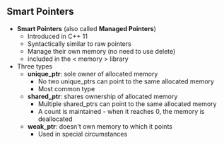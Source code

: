 ## Smart Pointers

* **Smart Pointers** (also called **Managed Pointers**)
    * Introduced in C++ 11
    * Syntactically similar to raw pointers
    * Manage their own memory (no need to use delete)
    * included in the < memory > library
* Three types
    * **unique_ptr**: sole owner of allocated memory
        * No two unique_ptrs can point to the same allocated memory
        * Most common type
    * **shared_ptr**: shares ownership of allocated memory
        * Multiple shared_ptrs can point to the same allocated memory
        * A count is maintained - when it reaches 0, the memory is deallocated
    * **weak_ptr**: doesn't own memory to which it points
        * Used in special circumstances